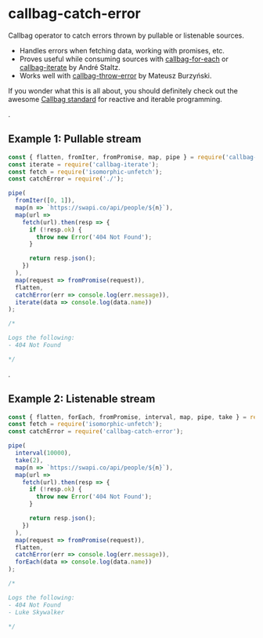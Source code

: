 # callbag-catch-error

Callbag operator to catch errors thrown by pullable or listenable sources.

- Handles errors when fetching data, working with promises, etc.
- Proves useful while consuming sources with [callbag-for-each](https://github.com/staltz/callbag-for-each) or [callbag-iterate](https://github.com/staltz/callbag-iterate) by André Staltz.
- Works well with [callbag-throw-error](https://github.com/Andarist/callbag-throw-error) by Mateusz Burzyński.

If you wonder what this is all about, you should definitely check out the awesome [Callbag standard](https://github.com/callbag/callbag) for reactive and iterable programming.

.

## Example 1: Pullable stream

```js
const { flatten, fromIter, fromPromise, map, pipe } = require('callbag-basics');
const iterate = require('callbag-iterate');
const fetch = require('isomorphic-unfetch');
const catchError = require('./');

pipe(
  fromIter([0, 1]),
  map(n => `https://swapi.co/api/people/${n}`),
  map(url =>
    fetch(url).then(resp => {
      if (!resp.ok) {
        throw new Error('404 Not Found');
      }

      return resp.json();
    })
  ),
  map(request => fromPromise(request)),
  flatten,
  catchError(err => console.log(err.message)),
  iterate(data => console.log(data.name))
);

/*

Logs the following:
- 404 Not Found

*/
```

.

## Example 2: Listenable stream

```js
const { flatten, forEach, fromPromise, interval, map, pipe, take } = require('callbag-basics');
const fetch = require('isomorphic-unfetch');
const catchError = require('callbag-catch-error');

pipe(
  interval(10000),
  take(2),
  map(n => `https://swapi.co/api/people/${n}`),
  map(url =>
    fetch(url).then(resp => {
      if (!resp.ok) {
        throw new Error('404 Not Found');
      }

      return resp.json();
    })
  ),
  map(request => fromPromise(request)),
  flatten,
  catchError(err => console.log(err.message)),
  forEach(data => console.log(data.name))
);

/*

Logs the following:
- 404 Not Found
- Luke Skywalker

*/
```
